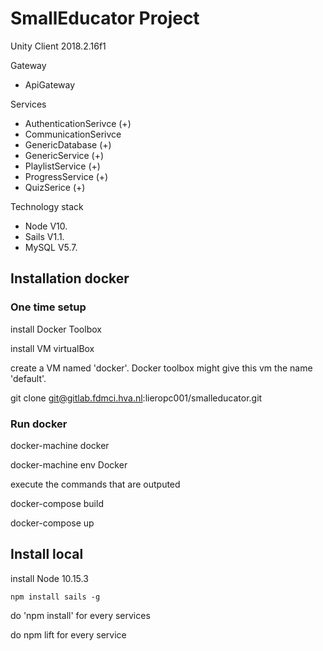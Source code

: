 # SmallEducator Project

Unity Client 2018.2.16f1

Gateway
- ApiGateway

Services
- AuthenticationSerivce (+)
- CommunicationSerivce
- GenericDatabase (+)
- GenericService (+)
- PlaylistService (+)
- ProgressService (+)
- QuizSerice (+)

Technology stack
- Node V10.
- Sails V1.1.
- MySQL V5.7.

## Installation docker

### One time setup

install Docker Toolbox

install VM virtualBox

create a VM named 'docker'. Docker toolbox might give this vm the name 'default'.

git clone git@gitlab.fdmci.hva.nl:lieropc001/smalleducator.git

### Run docker

docker-machine docker

docker-machine env Docker

execute the commands that are outputed

docker-compose build

docker-compose up

## Install local

install Node 10.15.3

`npm install sails -g`

do 'npm install' for every services

do npm lift for every service

